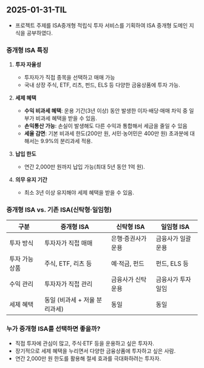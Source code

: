 ## 2025-01-31-TIL

- 프로젝트 주제를 ISA중개형 적립식 투자 서비스를 기획하여 ISA 중개형 도메인 지식을 공부하였다.

### **중개형 ISA 특징**  
1. **투자 자율성**  
   - 투자자가 직접 종목을 선택하고 매매 가능
   - 국내 상장 주식, ETF, 리츠, 펀드, ELS 등 다양한 금융상품에 투자 가능.  
   
2. **세제 혜택**  
   - **수익 비과세 혜택**: 운용 기간(3년 이상) 동안 발생한 이자·배당·매매 차익 중 일부가 비과세 혜택을 받을 수 있음.  
   - **손익통산 가능**: 손실이 발생해도 다른 수익과 통합해서 세금을 줄일 수 있음
   - **세율 감면**: 기본 비과세 한도(200만 원, 서민·농어민은 400만 원) 초과분에 대해서는 9.9%의 분리과세 적용.  

3. **납입 한도**  
   - 연간 2,000만 원까지 납입 가능(최대 5년 동안 1억 원).  

4. **의무 유지 기간**  
   - 최소 3년 이상 유지해야 세제 혜택을 받을 수 있음.  

### **중개형 ISA vs. 기존 ISA(신탁형·일임형)**  
| 구분 | 중개형 ISA | 신탁형 ISA | 일임형 ISA |
|------|---------|---------|---------|
| 투자 방식 | 투자자가 직접 매매 | 은행·증권사가 운용 | 금융사가 일괄 운용 |
| 투자 가능 상품 | 주식, ETF, 리츠 등 | 예·적금, 펀드 | 펀드, ELS 등 |
| 수익 관리 | 투자자가 직접 관리 | 금융사가 신탁 운용 | 금융사가 투자 일임 |
| 세제 혜택 | 동일 (비과세 + 저율 분리과세) | 동일 | 동일 |

### **누가 중개형 ISA를 선택하면 좋을까?**  
- 직접 투자에 관심이 많고, 주식·ETF 등을 운용하고 싶은 투자자.  
- 장기적으로 세제 혜택을 누리면서 다양한 금융상품에 투자하고 싶은 사람.  
- 연간 2,000만 원 한도를 활용해 절세 효과를 극대화하려는 투자자.  

